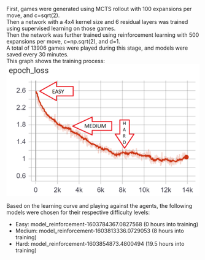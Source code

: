 First, games were generated using MCTS rollout with 100 expansions per move, and c=sqrt(2).  
Then a network with a 4x4 kernel size and 6 residual layers was trained using supervised learning on those games.  
Then the network was further trained using reinforcement learning with 500 expansions per move, c=np.sqrt(2), and d=1.  
A total of 13906 games were played during this stage, and models were saved every 30 minutes.  
This graph shows the training process:  
![Epoch Loss](/training/Connect4/logs/training_process.png)  

Based on the learning curve and playing against the agents, the following models were chosen for their respective difficulty levels:  
- Easy: model_reinforcement-1603784367.0827568 (0 hours into training)  
- Medium: model_reinforcement-1603813336.0729053 (8 hours into training)  
- Hard: model_reinforcement-1603854873.4800494 (19.5 hours into training)  
